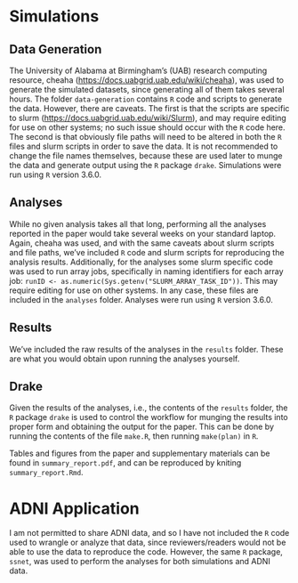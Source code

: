 
<!-- README.md is generated from README.Rmd. Please edit that file -->

# Simulations

## Data Generation

The University of Alabama at Birmingham’s (UAB) research computing
resource, cheaha (<https://docs.uabgrid.uab.edu/wiki/cheaha>), was used
to generate the simulated datasets, since generating all of them takes
several hours. The folder `data-generation` contains `R` code and
scripts to generate the data. However, there are caveats. The first is
that the scripts are specific to slurm
(<https://docs.uabgrid.uab.edu/wiki/Slurm>), and may require editing for
use on other systems; no such issue should occur with the `R` code here.
The second is that obviously file paths will need to be altered in both
the `R` files and slurm scripts in order to save the data. It is not
recommended to change the file names themselves, because these are used
later to munge the data and generate output using the `R` package
`drake`. Simulations were run using `R` version 3.6.0.

## Analyses

While no given analysis takes all that long, performing all the analyses
reported in the paper would take several weeks on your standard laptop.
Again, cheaha was used, and with the same caveats about slurm scripts
and file paths, we’ve included `R` code and slurm scripts for
reproducing the analysis results. Additionally, for the analyses some
slurm specific code was used to run array jobs, specifically in naming
identifiers for each array job: `runID <-
as.numeric(Sys.getenv("SLURM_ARRAY_TASK_ID"))`. This may require editing
for use on other systems. In any case, these files are included in the
`analyses` folder. Analyses were run using `R` version 3.6.0.

## Results

We’ve included the raw results of the analyses in the `results` folder.
These are what you would obtain upon running the analyses yourself.

## Drake

Given the results of the analyses, i.e., the contents of the `results`
folder, the `R` package `drake` is used to control the workflow for
munging the results into proper form and obtaining the output for the
paper. This can be done by running the contents of the file `make.R`,
then running `make(plan)` in `R`.

Tables and figures from the paper and supplementary materials can be
found in `summary_report.pdf`, and can be reproduced by kniting
`summary_report.Rmd`.

# ADNI Application

I am not permitted to share ADNI data, and so I have not included the
`R` code used to wrangle or analyze that data, since reviewers/readers
would not be able to use the data to reproduce the code. However, the
same `R` package, `ssnet`, was used to perform the analyses for both
simulations and ADNI data.
